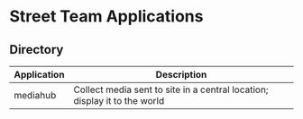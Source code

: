 # Street Team Applications

## Directory

|Application|Description
|---|---|
|mediahub|Collect media sent to site in a central location; display it to the world|
